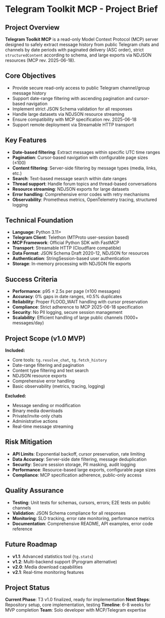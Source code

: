 # Telegram Toolkit MCP - Project Brief

## Project Overview
**Telegram Toolkit MCP** is a read-only Model Context Protocol (MCP) server designed to safely extract message history from public Telegram chats and channels by date periods with paginated delivery (ASC order), strict `structuredContent` according to schema, and large exports via NDJSON resources (MCP rev. 2025-06-18).

## Core Objectives
- Provide secure read-only access to public Telegram channel/group message history
- Support date-range filtering with ascending pagination and cursor-based navigation
- Implement strict JSON Schema validation for all responses
- Handle large datasets via NDJSON resource streaming
- Ensure compatibility with MCP specification rev. 2025-06-18
- Support remote deployment via Streamable HTTP transport

## Key Features
- **Date-based filtering**: Extract messages within specific UTC time ranges
- **Pagination**: Cursor-based navigation with configurable page sizes (≤100)
- **Content filtering**: Server-side filtering by message types (media, links, etc.)
- **Search**: Text-based message search within date ranges
- **Thread support**: Handle forum topics and thread-based conversations
- **Resource streaming**: NDJSON exports for large datasets
- **Error handling**: Comprehensive error codes with retry mechanisms
- **Observability**: Prometheus metrics, OpenTelemetry tracing, structured logging

## Technical Foundation
- **Language**: Python 3.11+
- **Telegram Client**: Telethon (MTProto user-session based)
- **MCP Framework**: Official Python SDK with FastMCP
- **Transport**: Streamable HTTP (Cloudflare compatible)
- **Data Format**: JSON Schema Draft 2020-12, NDJSON for resources
- **Authentication**: StringSession-based user authentication
- **Storage**: In-memory processing with NDJSON file exports

## Success Criteria
- **Performance**: p95 ≤ 2.5s per page (≤100 messages)
- **Accuracy**: 0% gaps in date ranges, ≤0.5% duplicates
- **Reliability**: Proper FLOOD_WAIT handling with cursor preservation
- **Compliance**: Strict adherence to MCP 2025-06-18 specification
- **Security**: No PII logging, secure session management
- **Scalability**: Efficient handling of large public channels (1000+ messages/day)

## Project Scope (v1.0 MVP)
**Included:**
- Core tools: `tg.resolve_chat`, `tg.fetch_history`
- Date-range filtering and pagination
- Content type filtering and text search
- NDJSON resource exports
- Comprehensive error handling
- Basic observability (metrics, tracing, logging)

**Excluded:**
- Message sending or modification
- Binary media downloads
- Private/invite-only chats
- Administrative actions
- Real-time message streaming

## Risk Mitigation
- **API Limits**: Exponential backoff, cursor preservation, rate limiting
- **Data Accuracy**: Server-side date filtering, message deduplication
- **Security**: Secure session storage, PII masking, audit logging
- **Performance**: Resource-based large exports, configurable page sizes
- **Compliance**: MCP specification adherence, public-only access

## Quality Assurance
- **Testing**: Unit tests for schemas, cursors, errors; E2E tests on public channels
- **Validation**: JSON Schema compliance for all responses
- **Monitoring**: SLO tracking, error rate monitoring, performance metrics
- **Documentation**: Comprehensive README, API examples, error code reference

## Future Roadmap
- **v1.1**: Advanced statistics tool (`tg.stats`)
- **v1.2**: Multi-backend support (Pyrogram alternative)
- **v2.0**: Media download capabilities
- **v2.1**: Real-time monitoring features

## Project Status
**Current Phase**: TЗ v1.0 finalized, ready for implementation
**Next Steps**: Repository setup, core implementation, testing
**Timeline**: 6-8 weeks for MVP completion
**Team**: Solo developer with MCP/Telegram expertise
